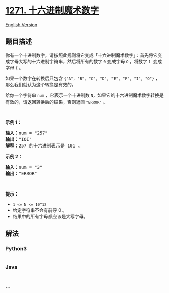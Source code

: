 # [1271. 十六进制魔术数字](https://leetcode-cn.com/problems/hexspeak)

[English Version](/solution/1200-1299/1271.Hexspeak/README_EN.md)

## 题目描述

<!-- 这里写题目描述 -->
<p>你有一个十进制数字，请按照此规则将它变成「十六进制魔术数字」：首先将它变成字母大写的十六进制字符串，然后将所有的数字 <code>0</code> 变成字母 <code>O</code> ，将数字 <code>1</code>  变成字母 <code>I</code> 。</p>

<p>如果一个数字在转换后只包含 <code>{"A", "B", "C", "D", "E", "F", "I", "O"}</code> ，那么我们就认为这个转换是有效的。</p>

<p>给你一个字符串 <code>num</code> ，它表示一个十进制数 <code>N</code>，如果它的十六进制魔术数字转换是有效的，请返回转换后的结果，否则返回 <code>"ERROR"</code> 。</p>

<p> </p>

<p><strong>示例 1：</strong></p>

<pre><strong>输入：</strong>num = "257"
<strong>输出：</strong>"IOI"
<strong>解释：</strong>257 的十六进制表示是 101 。
</pre>

<p><strong>示例 2：</strong></p>

<pre><strong>输入：</strong>num = "3"
<strong>输出：</strong>"ERROR"
</pre>

<p> </p>

<p><strong>提示：</strong></p>

<ul>
	<li><code>1 <= N <= 10^12</code></li>
	<li>给定字符串不会有前导 0 。</li>
	<li>结果中的所有字母都应该是大写字母。</li>
</ul>

## 解法

<!-- 这里可写通用的实现逻辑 -->

<!-- tabs:start -->

### **Python3**

<!-- 这里可写当前语言的特殊实现逻辑 -->

```python

```

### **Java**

<!-- 这里可写当前语言的特殊实现逻辑 -->

```java

```

### **...**

```

```

<!-- tabs:end -->
